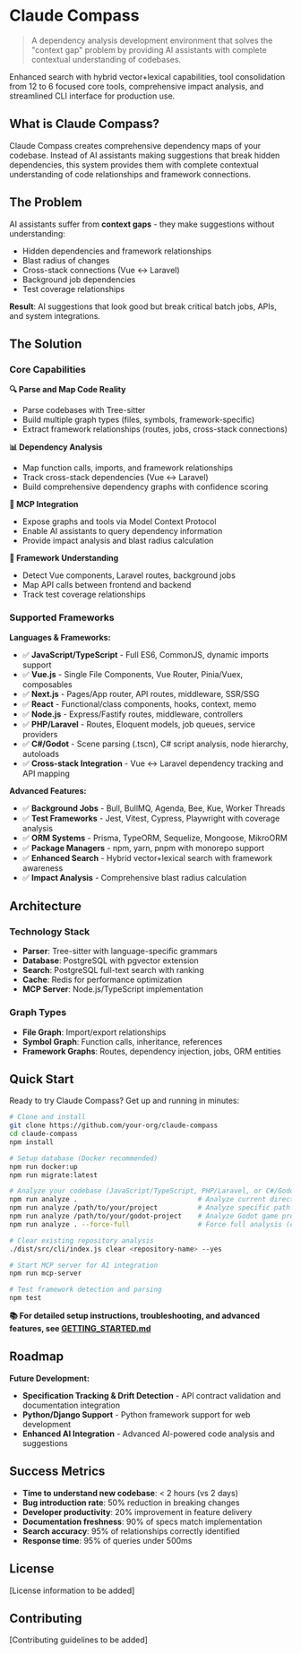 # Claude Compass

> A dependency analysis development environment that solves the "context gap" problem by providing AI assistants with complete contextual understanding of codebases.

Enhanced search with hybrid vector+lexical capabilities, tool consolidation from 12 to 6 focused core tools, comprehensive impact analysis, and streamlined CLI interface for production use.

## What is Claude Compass?

Claude Compass creates comprehensive dependency maps of your codebase. Instead of AI assistants making suggestions that break hidden dependencies, this system provides them with complete contextual understanding of code relationships and framework connections.

## The Problem

AI assistants suffer from **context gaps** - they make suggestions without understanding:
- Hidden dependencies and framework relationships
- Blast radius of changes
- Cross-stack connections (Vue ↔ Laravel)
- Background job dependencies
- Test coverage relationships

**Result**: AI suggestions that look good but break critical batch jobs, APIs, and system integrations.

## The Solution

### Core Capabilities

**🔍 Parse and Map Code Reality**
- Parse codebases with Tree-sitter
- Build multiple graph types (files, symbols, framework-specific)
- Extract framework relationships (routes, jobs, cross-stack connections)

**📊 Dependency Analysis**
- Map function calls, imports, and framework relationships
- Track cross-stack dependencies (Vue ↔ Laravel)
- Build comprehensive dependency graphs with confidence scoring

**🔌 MCP Integration**
- Expose graphs and tools via Model Context Protocol
- Enable AI assistants to query dependency information
- Provide impact analysis and blast radius calculation

**🔧 Framework Understanding**
- Detect Vue components, Laravel routes, background jobs
- Map API calls between frontend and backend
- Track test coverage relationships

### Supported Frameworks

**Languages & Frameworks:**
- ✅ **JavaScript/TypeScript** - Full ES6, CommonJS, dynamic imports support
- ✅ **Vue.js** - Single File Components, Vue Router, Pinia/Vuex, composables
- ✅ **Next.js** - Pages/App router, API routes, middleware, SSR/SSG
- ✅ **React** - Functional/class components, hooks, context, memo
- ✅ **Node.js** - Express/Fastify routes, middleware, controllers
- ✅ **PHP/Laravel** - Routes, Eloquent models, job queues, service providers
- ✅ **C#/Godot** - Scene parsing (.tscn), C# script analysis, node hierarchy, autoloads
- ✅ **Cross-stack Integration** - Vue ↔ Laravel dependency tracking and API mapping

**Advanced Features:**
- ✅ **Background Jobs** - Bull, BullMQ, Agenda, Bee, Kue, Worker Threads
- ✅ **Test Frameworks** - Jest, Vitest, Cypress, Playwright with coverage analysis
- ✅ **ORM Systems** - Prisma, TypeORM, Sequelize, Mongoose, MikroORM
- ✅ **Package Managers** - npm, yarn, pnpm with monorepo support
- ✅ **Enhanced Search** - Hybrid vector+lexical search with framework awareness
- ✅ **Impact Analysis** - Comprehensive blast radius calculation

## Architecture

### Technology Stack
- **Parser**: Tree-sitter with language-specific grammars
- **Database**: PostgreSQL with pgvector extension
- **Search**: PostgreSQL full-text search with ranking
- **Cache**: Redis for performance optimization
- **MCP Server**: Node.js/TypeScript implementation

### Graph Types
- **File Graph**: Import/export relationships
- **Symbol Graph**: Function calls, inheritance, references
- **Framework Graphs**: Routes, dependency injection, jobs, ORM entities

## Quick Start

Ready to try Claude Compass? Get up and running in minutes:

```bash
# Clone and install
git clone https://github.com/your-org/claude-compass
cd claude-compass
npm install

# Setup database (Docker recommended)
npm run docker:up
npm run migrate:latest

# Analyze your codebase (JavaScript/TypeScript, PHP/Laravel, or C#/Godot)
npm run analyze .                              # Analyze current directory
npm run analyze /path/to/your/project          # Analyze specific path
npm run analyze /path/to/your/godot-project    # Analyze Godot game project
npm run analyze . --force-full                 # Force full analysis (clears existing data)

# Clear existing repository analysis
./dist/src/cli/index.js clear <repository-name> --yes

# Start MCP server for AI integration
npm run mcp-server

# Test framework detection and parsing
npm test
```

**📚 For detailed setup instructions, troubleshooting, and advanced features, see [GETTING_STARTED.md](./GETTING_STARTED.md)**

## Roadmap

**Future Development:**
- **Specification Tracking & Drift Detection** - API contract validation and documentation integration
- **Python/Django Support** - Python framework support for web development
- **Enhanced AI Integration** - Advanced AI-powered code analysis and suggestions


## Success Metrics

- **Time to understand new codebase**: < 2 hours (vs 2 days)
- **Bug introduction rate**: 50% reduction in breaking changes
- **Developer productivity**: 20% improvement in feature delivery
- **Documentation freshness**: 90% of specs match implementation
- **Search accuracy**: 95% of relationships correctly identified
- **Response time**: 95% of queries under 500ms

## License

[License information to be added]

## Contributing

[Contributing guidelines to be added]